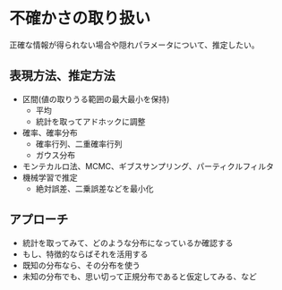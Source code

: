 # 不確かさの取り扱い

正確な情報が得られない場合や隠れパラメータについて、推定したい。

## 表現方法、推定方法

- 区間(値の取りうる範囲の最大最小を保持)
  - 平均
  - 統計を取ってアドホックに調整
- 確率、確率分布
  - 確率行列、二重確率行列
  - ガウス分布
- モンテカルロ法、MCMC、ギブスサンプリング、パーティクルフィルタ
- 機械学習で推定
  - 絶対誤差、二乗誤差などを最小化

## アプローチ

- 統計を取ってみて、どのような分布になっているか確認する
- もし、特徴的ならばそれを活用する
- 既知の分布なら、その分布を使う
- 未知の分布でも、思い切って正規分布であると仮定してみる、など
